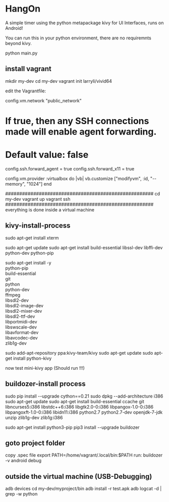 HangOn
======

A simple timer using the python metapackage kivy for UI Interfaces, runs on Android!

You can run this in your python environment, there are no requiremnts beyond kivy.

python main.py

install vagrant
---------------

mkdir my-dev
cd my-dev
vagrant init larryli/vivid64

edit the Vagrantfile:

  config.vm.network "public_network"
  
  # If true, then any SSH connections made will enable agent forwarding.
  # Default value: false
  config.ssh.forward_agent = true
  config.ssh.forward_x11 = true
  
  config.vm.provider :virtualbox do |vb|
    vb.customize ["modifyvm", :id, "--memory", "1024"]
  end

#####################################################
cd my-dev
vagrant up
vagrant ssh
#####################################################
everything is done inside a virtual machine

kivy-install-process
--------------------

sudo apt-get install xterm

sudo apt-get update
sudo apt-get install build-essential libssl-dev libffi-dev python-dev python-pip

sudo apt-get install -y \
    python-pip \
    build-essential \
    git \
    python \
    python-dev \
    ffmpeg \
    libsdl2-dev \
    libsdl2-image-dev \
    libsdl2-mixer-dev \
    libsdl2-ttf-dev \
    libportmidi-dev \
    libswscale-dev \
    libavformat-dev \
    libavcodec-dev \
    zlib1g-dev

sudo add-apt-repository ppa:kivy-team/kivy
sudo apt-get update
sudo apt-get install python-kivy

now test mini-kivy app  (Should run !!!)

buildozer-install process
-------------------------

sudo pip install --upgrade cython==0.21
sudo dpkg --add-architecture i386
sudo apt-get update
sudo apt-get install build-essential ccache git libncurses5:i386 libstdc++6:i386 libgtk2.0-0:i386 libpangox-1.0-0:i386 libpangoxft-1.0-0:i386 libidn11:i386 python2.7 python2.7-dev openjdk-7-jdk unzip zlib1g-dev zlib1g:i386

sudo apt-get install python3-pip
pip3 install --upgrade buildozer

goto project folder
-------------------

copy .spec file
export PATH=/home/vagrant/.local/bin:$PATH
run:
buildozer -v android debug

outside the virtual machine (USB-Debugging)
-------------------------------------------

  adb devices
  cd my-dev/myproject/bin
  adb install -r test.apk
  adb logcat -d | grep -w python
